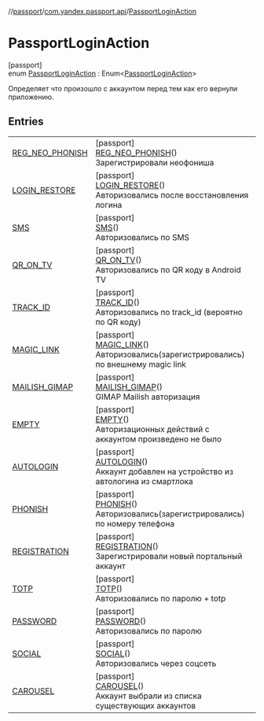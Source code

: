 //[passport](../../../index.md)/[com.yandex.passport.api](../index.md)/[PassportLoginAction](index.md)

# PassportLoginAction

[passport]\
enum [PassportLoginAction](index.md) : Enum&lt;[PassportLoginAction](index.md)&gt; 

Определяет что произошло с аккаунтом перед тем как его вернули приложению.

## Entries

| | |
|---|---|
| [REG_NEO_PHONISH](-r-e-g_-n-e-o_-p-h-o-n-i-s-h/index.md) | [passport]<br>[REG_NEO_PHONISH](-r-e-g_-n-e-o_-p-h-o-n-i-s-h/index.md)()<br>Зарегистрировали неофониша |
| [LOGIN_RESTORE](-l-o-g-i-n_-r-e-s-t-o-r-e/index.md) | [passport]<br>[LOGIN_RESTORE](-l-o-g-i-n_-r-e-s-t-o-r-e/index.md)()<br>Авторизовались после восстановления логина |
| [SMS](-s-m-s/index.md) | [passport]<br>[SMS](-s-m-s/index.md)()<br>Авторизовались по SMS |
| [QR_ON_TV](-q-r_-o-n_-t-v/index.md) | [passport]<br>[QR_ON_TV](-q-r_-o-n_-t-v/index.md)()<br>Авторизовались по QR коду в Android TV |
| [TRACK_ID](-t-r-a-c-k_-i-d/index.md) | [passport]<br>[TRACK_ID](-t-r-a-c-k_-i-d/index.md)()<br>Авторизовались по track_id (вероятно по QR коду) |
| [MAGIC_LINK](-m-a-g-i-c_-l-i-n-k/index.md) | [passport]<br>[MAGIC_LINK](-m-a-g-i-c_-l-i-n-k/index.md)()<br>Авторизовались(зарегистрировались) по внешнему magic link |
| [MAILISH_GIMAP](-m-a-i-l-i-s-h_-g-i-m-a-p/index.md) | [passport]<br>[MAILISH_GIMAP](-m-a-i-l-i-s-h_-g-i-m-a-p/index.md)()<br>GIMAP Mailish авторизация |
| [EMPTY](-e-m-p-t-y/index.md) | [passport]<br>[EMPTY](-e-m-p-t-y/index.md)()<br>Авторизационных действий с аккаунтом произведено не было |
| [AUTOLOGIN](-a-u-t-o-l-o-g-i-n/index.md) | [passport]<br>[AUTOLOGIN](-a-u-t-o-l-o-g-i-n/index.md)()<br>Аккаунт добавлен на устройство из автологина из смартлока |
| [PHONISH](-p-h-o-n-i-s-h/index.md) | [passport]<br>[PHONISH](-p-h-o-n-i-s-h/index.md)()<br>Авторизовались(зарегистрировались) по номеру телефона |
| [REGISTRATION](-r-e-g-i-s-t-r-a-t-i-o-n/index.md) | [passport]<br>[REGISTRATION](-r-e-g-i-s-t-r-a-t-i-o-n/index.md)()<br>Зарегистрировали новый портальный аккаунт |
| [TOTP](-t-o-t-p/index.md) | [passport]<br>[TOTP](-t-o-t-p/index.md)()<br>Авторизовались по паролю + totp |
| [PASSWORD](-p-a-s-s-w-o-r-d/index.md) | [passport]<br>[PASSWORD](-p-a-s-s-w-o-r-d/index.md)()<br>Авторизовались по паролю |
| [SOCIAL](-s-o-c-i-a-l/index.md) | [passport]<br>[SOCIAL](-s-o-c-i-a-l/index.md)()<br>Авторизовались через соцсеть |
| [CAROUSEL](-c-a-r-o-u-s-e-l/index.md) | [passport]<br>[CAROUSEL](-c-a-r-o-u-s-e-l/index.md)()<br>Аккаунт выбрали из списка существующих аккаунтов |
